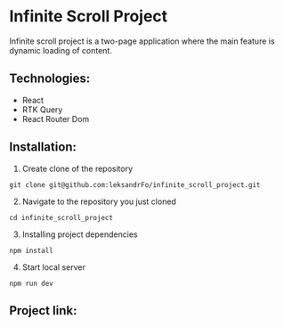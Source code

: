# Infinite Scroll Project

Infinite scroll project is a two-page application where the main feature is dynamic loading of content.

## Technologies:
- React
- RTK Query
- React Router Dom

## Installation:
1. Create clone of the repository
```
git clone git@github.com:leksandrFo/infinite_scroll_project.git
```
2. Navigate to the repository you just cloned
```
cd infinite_scroll_project
```
3. Installing project dependencies
```
npm install
```
4. Start local server
```
npm run dev
```
## Project link:
